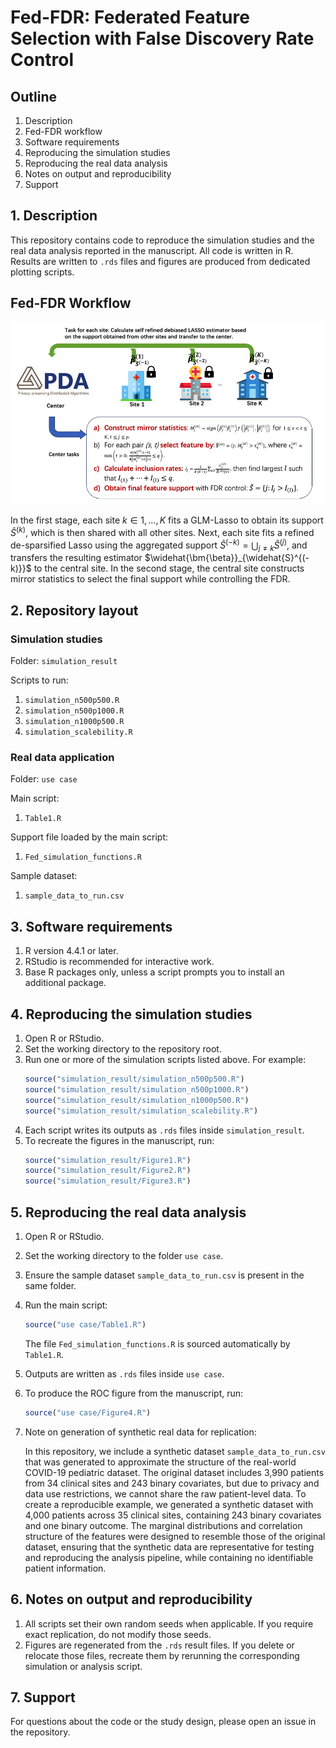 # Fed-FDR: Federated Feature Selection with False Discovery Rate Control


## Outline

1. Description 
2. Fed-FDR workflow
3. Software requirements
4. Reproducing the simulation studies
5. Reproducing the real data analysis
6. Notes on output and reproducibility
7. Support

## 1. Description

This repository contains code to reproduce the simulation studies and the real data analysis reported in the manuscript. All code is written in R. Results are written to `.rds` files and figures are produced from dedicated plotting scripts.

## Fed-FDR Workflow
![](Fed_FDR_workflow.png)

In the first stage, each site $k \in {1, \ldots, K}$ fits a GLM-Lasso to obtain its support $\widehat{S}^{(k)}$, which is then shared with all other sites. Next, each site fits a refined de-sparsified Lasso using the aggregated support $\widehat{S}^{(-k)} = \bigcup_{j \neq k} \widehat{S}^{(j)}$, and transfers the resulting estimator $\widehat{\bm{\beta}}_{\widehat{S}^{(-k)}}$ to the central site. In the second stage, the central site constructs mirror statistics to select the final support while controlling the FDR.

## 2. Repository layout

### Simulation studies
Folder: `simulation_result`

Scripts to run:
1. `simulation_n500p500.R`
2. `simulation_n500p1000.R`
3. `simulation_n1000p500.R`
4. `simulation_scalebility.R`

### Real data application
Folder: `use case`

Main script:
1. `Table1.R`

Support file loaded by the main script:
1. `Fed_simulation_functions.R`

Sample dataset:
1. `sample_data_to_run.csv`

## 3. Software requirements

1. R version 4.4.1 or later.
2. RStudio is recommended for interactive work.
3. Base R packages only, unless a script prompts you to install an additional package.

## 4. Reproducing the simulation studies

1. Open R or RStudio.
2. Set the working directory to the repository root.
3. Run one or more of the simulation scripts listed above. For example:
   ```r
   source("simulation_result/simulation_n500p500.R")
   source("simulation_result/simulation_n500p1000.R")
   source("simulation_result/simulation_n1000p500.R")
   source("simulation_result/simulation_scalebility.R")
   ```
4. Each script writes its outputs as `.rds` files inside `simulation_result`.
5. To recreate the figures in the manuscript, run:
   ```r
   source("simulation_result/Figure1.R")
   source("simulation_result/Figure2.R")
   source("simulation_result/Figure3.R")
   ```

## 5. Reproducing the real data analysis

1. Open R or RStudio.
2. Set the working directory to the folder `use case`.
3. Ensure the sample dataset `sample_data_to_run.csv` is present in the same folder.
4. Run the main script:
   ```r
   source("use case/Table1.R")
   ```
   The file `Fed_simulation_functions.R` is sourced automatically by `Table1.R`.
5. Outputs are written as `.rds` files inside `use case`.
6. To produce the ROC figure from the manuscript, run:
   ```r
   source("use case/Figure4.R")
   ```
7. Note on generation of synthetic real data for replication:
   
   In this repository, we include a synthetic dataset `sample_data_to_run.csv` that was generated to approximate the structure of the real-world COVID-19 pediatric dataset. The original dataset includes 3,990 patients from 34 clinical sites and 243 binary covariates, but due to privacy and data use restrictions, we cannot share the raw patient-level data. To create a reproducible example, we generated a synthetic dataset with 4,000 patients across 35 clinical sites, containing 243 binary covariates and one binary outcome. The marginal distributions and correlation structure of the features were designed to resemble those of the original dataset, ensuring that the synthetic data are representative for testing and reproducing the analysis pipeline, while containing no identifiable patient information.

## 6. Notes on output and reproducibility

1. All scripts set their own random seeds when applicable. If you require exact replication, do not modify those seeds.
2. Figures are regenerated from the `.rds` result files. If you delete or relocate those files, recreate them by rerunning the corresponding simulation or analysis script.

## 7. Support

For questions about the code or the study design, please open an issue in the repository.
